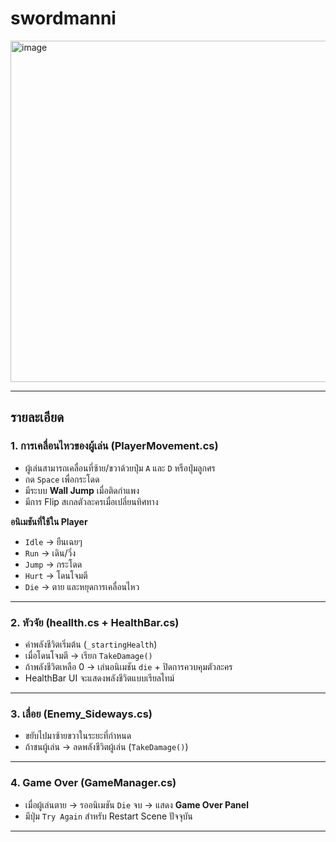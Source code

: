 # swordmanni
<img width="1072" height="546" alt="image" src="https://github.com/user-attachments/assets/3835da67-0edb-465b-a226-a718bc3db5c8" />

---

## รายละเอียด

### 1. การเคลื่อนไหวของผู้เล่น (PlayerMovement.cs)
- ผู้เล่นสามารถเคลื่อนที่ซ้าย/ขวาด้วยปุ่ม `A` และ `D` หรือปุ่มลูกศร  
- กด `Space` เพื่อกระโดด  
- มีระบบ **Wall Jump** เมื่อติดกำแพง  
- มีการ Flip สเกลตัวละครเมื่อเปลี่ยนทิศทาง  

**อนิเมชันที่ใช้ใน Player**  
- `Idle` → ยืนเฉยๆ  
- `Run` → เดิน/วิ่ง  
- `Jump` → กระโดด  
- `Hurt` → โดนโจมตี  
- `Die` → ตาย และหยุดการเคลื่อนไหว  

---

### 2. หัวจัย (heallth.cs + HealthBar.cs)
- ค่าพลังชีวิตเริ่มต้น (`_startingHealth`)  
- เมื่อโดนโจมตี → เรียก `TakeDamage()`  
- ถ้าพลังชีวิตเหลือ 0 → เล่นอนิเมชัน `die` + ปิดการควบคุมตัวละคร  
- HealthBar UI จะแสดงพลังชีวิตแบบเรียลไทม์  

---

### 3. เลื่อย (Enemy_Sideways.cs)
- ขยับไปมาซ้ายขวาในระยะที่กำหนด  
- ถ้าชนผู้เล่น → ลดพลังชีวิตผู้เล่น (`TakeDamage()`)  

---

### 4. Game Over (GameManager.cs)
- เมื่อผู้เล่นตาย → รออนิเมชัน `Die` จบ → แสดง **Game Over Panel**  
- มีปุ่ม `Try Again` สำหรับ Restart Scene ปัจจุบัน  

---



